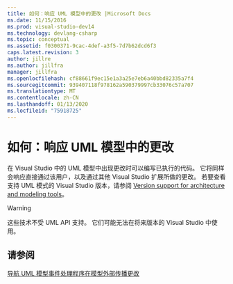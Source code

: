 ```yaml
---
title: 如何：响应 UML 模型中的更改 |Microsoft Docs
ms.date: 11/15/2016
ms.prod: visual-studio-dev14
ms.technology: devlang-csharp
ms.topic: conceptual
ms.assetid: f0300371-9cac-4def-a3f5-7d7b62dcd6f3
caps.latest.revision: 3
author: jillre
ms.author: jillfra
manager: jillfra
ms.openlocfilehash: cf88661f9ec15e1a3a25e7eb6a40bbd82335a7f4
ms.sourcegitcommit: 939407118f978162a590379997cb33076c57a707
ms.translationtype: MT
ms.contentlocale: zh-CN
ms.lasthandoff: 01/13/2020
ms.locfileid: "75918725"
---
```

# <a name="how-to-respond-to-changes-in-a-uml-model"></a>如何：响应 UML 模型中的更改
在 Visual Studio 中的 UML 模型中出现更改时可以编写已执行的代码。 它将同样会响应直接通过该用户，以及通过其他 Visual Studio 扩展所做的更改。 若要查看支持 UML 模式的 Visual Studio 版本，请参阅 [Version support for architecture and modeling tools](../modeling/what-s-new-for-design-in-visual-studio.md#VersionSupport)。

> [!WARNING]
> 这些技术不受 UML API 支持。 它们可能无法在将来版本的 Visual Studio 中使用。

## <a name="see-also"></a>请参阅
 [导航 UML 模型](../modeling/navigate-the-uml-model.md)[事件处理程序在模型外部传播更改](../modeling/event-handlers-propagate-changes-outside-the-model.md)
 